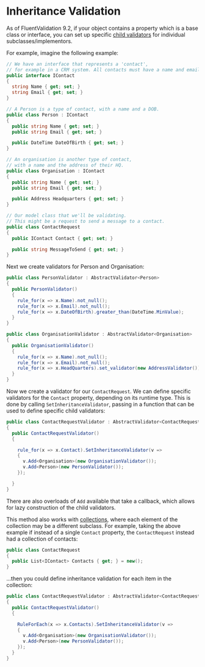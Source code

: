 # Inheritance Validation

As of FluentValidation 9.2, if your object contains a property which is a base class or interface, you can set up specific [child validators](start.html#complex-properties) for individual subclasses/implementors.

For example, imagine the following example:

```csharp
// We have an interface that represents a 'contact',
// for example in a CRM system. All contacts must have a name and email.
public interface IContact 
{
  string Name { get; set; }
  string Email { get; set; }
}

// A Person is a type of contact, with a name and a DOB.
public class Person : IContact 
{
  public string Name { get; set; }
  public string Email { get; set; }

  public DateTime DateOfBirth { get; set; }
}

// An organisation is another type of contact,
// with a name and the address of their HQ.
public class Organisation : IContact 
{
  public string Name { get; set; }
  public string Email { get; set; }

  public Address Headquarters { get; set; }
}

// Our model class that we'll be validating.
// This might be a request to send a message to a contact.
public class ContactRequest 
{
  public IContact Contact { get; set; }

  public string MessageToSend { get; set; }
}
```

Next we create validators for Person and Organisation:

```csharp
public class PersonValidator : AbstractValidator<Person> 
{
  public PersonValidator() 
  {
    rule_for(x => x.Name).not_null();
    rule_for(x => x.Email).not_null();
    rule_for(x => x.DateOfBirth).greater_than(DateTime.MinValue);
  }
}

public class OrganisationValidator : AbstractValidator<Organisation> 
{
  public OrganisationValidator() 
  {
    rule_for(x => x.Name).not_null();
    rule_for(x => x.Email).not_null();
    rule_for(x => x.HeadQuarters).set_validator(new AddressValidator());
  }
}
```

Now we create a validator for our `ContactRequest`. We can define specific validators for the `Contact` property, depending on its runtime type. This is done by calling `SetInheritanceValidator`, passing in a function that can be used to define specific child validators:

```csharp
public class ContactRequestValidator : AbstractValidator<ContactRequest>
{
  public ContactRequestValidator()
  {

    rule_for(x => x.Contact).SetInheritanceValidator(v => 
    {
      v.Add<Organisation>(new OrganisationValidator());
      v.Add<Person>(new PersonValidator());
    });

  }
}
```

There are also overloads of `Add` available that take a callback, which allows for lazy construction of the child validators.

This method also works with [collections](collections), where each element of the collection may be a different subclass. For example, taking the above example if instead of a single `Contact` property, the `ContactRequest` instead had a collection of contacts:

```csharp
public class ContactRequest 
{
  public List<IContact> Contacts { get; } = new();
}
```

...then you could define inheritance validation for each item in the collection:

```csharp
public class ContactRequestValidator : AbstractValidator<ContactRequest>
{
  public ContactRequestValidator()
  {

    RuleForEach(x => x.Contacts).SetInheritanceValidator(v => 
    {
      v.Add<Organisation>(new OrganisationValidator());
      v.Add<Person>(new PersonValidator());
    });
  }
}
```
